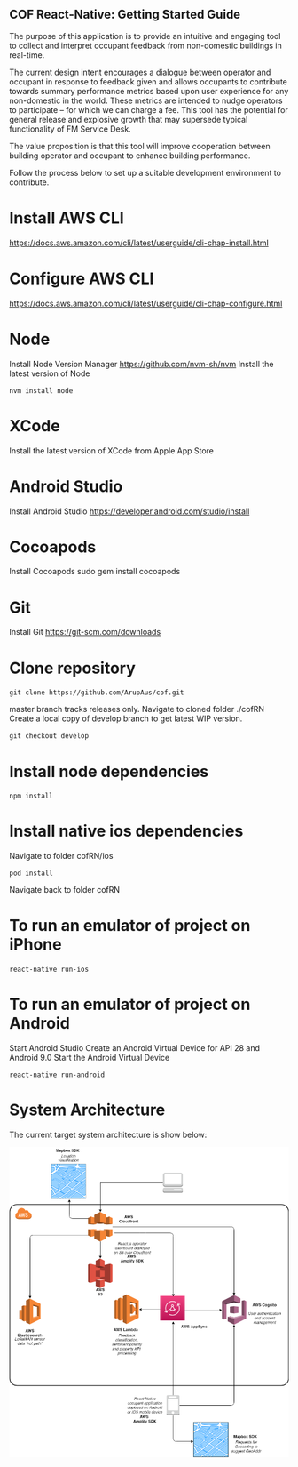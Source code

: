 ## COF React-Native: Getting Started Guide

The purpose of this application is to provide an intuitive and engaging tool to collect and interpret occupant feedback from non-domestic buildings in real-time.

The current design intent encourages a dialogue between operator and occupant in response to feedback given and allows occupants to contribute towards summary performance metrics based upon user experience for any non-domestic in the world. These metrics are intended to nudge operators to participate – for which we can charge a fee. This tool has the potential for general release and explosive growth that may supersede typical functionality of FM Service Desk.

The value proposition is that this tool will improve cooperation between building operator and occupant to enhance building performance.

Follow the process below to set up a suitable development environment to contribute.

# Install AWS CLI
https://docs.aws.amazon.com/cli/latest/userguide/cli-chap-install.html

# Configure AWS CLI
https://docs.aws.amazon.com/cli/latest/userguide/cli-chap-configure.html

# Node
Install Node Version Manager
https://github.com/nvm-sh/nvm
Install the latest version of Node
```
nvm install node
```

# XCode
Install the latest version of XCode from Apple App Store

# Android Studio
Install Android Studio https://developer.android.com/studio/install

# Cocoapods
Install Cocoapods sudo gem install cocoapods

# Git
Install Git https://git-scm.com/downloads

# Clone repository
```
git clone https://github.com/ArupAus/cof.git
```
master branch tracks releases only.
Navigate to cloned folder ./cofRN
Create a local copy of develop branch to get latest WIP version.
```
git checkout develop
```

# Install node dependencies
```
npm install
```

# Install native ios dependencies
Navigate to folder cofRN/ios
```
pod install
```
Navigate back to folder cofRN

# To run an emulator of project on iPhone
```
react-native run-ios
```

# To run an emulator of project on Android
Start Android Studio
Create an Android Virtual Device for API 28 and Android 9.0
Start the Android Virtual Device
```
react-native run-android
```
# System Architecture
The current target system architecture is show below:

![IAM System Architecture](./iam_architecture.png)
